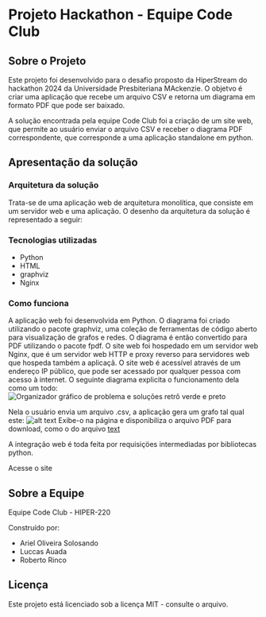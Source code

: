 # Projeto Hackathon - Equipe Code Club

## Sobre o Projeto

Este projeto foi desenvolvido para o desafio proposto da HiperStream do hackathon 2024 da Universidade Presbiteriana MAckenzie. O objetvo é criar uma aplicação que recebe um arquivo CSV e retorna um diagrama em formato PDF que pode ser baixado. 

A solução encontrada pela equipe Code Club foi a criação de um site web, que permite ao usuário enviar o arquivo CSV e receber o diagrama PDF correspondente, que corresponde a uma aplicação standalone em python.

## Apresentação da solução
### Arquitetura da solução
Trata-se de uma aplicação web de arquitetura monolítica, que consiste em um servidor web e uma aplicação. O desenho da arquitetura da solução é representado a seguir:

### Tecnologias utilizadas
- Python
- HTML 
- graphviz
- Nginx

### Como funciona
A aplicação web foi desenvolvida em Python. O diagrama foi criado utilizando o pacote graphviz, uma coleção de ferramentas de código aberto para visualização de grafos e redes. O diagrama é então convertido para PDF utilizando o pacote fpdf. O site web foi hospedado em um servidor web Nginx, que é um servidor web HTTP e proxy reverso para servidores web que hospeda também a aplicaçã. O site web é acessível através de um endereço IP público, que pode ser acessado por qualquer pessoa com acesso à internet. O seguinte diagrama explicita o funcionamento dela como um todo:
![Organizador gráfico de problema e soluções retrô verde e preto](https://github.com/solosando/hackaton-hiperstream-codeclub/assets/112891254/a0eb8dbb-efd7-4698-956f-86915d970923)


Nela o usuário envia um arquivo .csv, a aplicação gera um grafo tal qual este:
![alt text](<grafo.png 21-14-40-250.png>)
Exibe-o na página e disponibiliza o arquivo PDF para download, como o do arquivo [text](output.pdf)

A integração web é toda feita por requisiçöes intermediadas por bibliotecas python. 

Acesse o site 

## Sobre a Equipe
Equipe Code Club - HIPER-220 

Construído por:
- Ariel  Oliveira Solosando
- Luccas Auada 
- Roberto Rinco 

## Licença
Este projeto está licenciado sob a licença MIT - consulte o arquivo.
